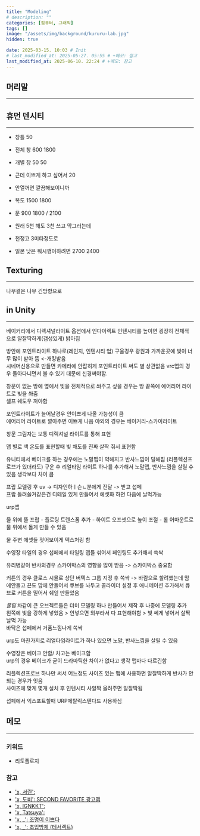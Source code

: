```yaml
---
title: "Modeling"
# description: ""
categories: [컴퓨터, 그래픽]
tags: []
image: "/assets/img/background/kururu-lab.jpg"
hidden: true

date: 2025-03-15. 10:03 # Init
# last_modified_at: 2025-05-27. 05:55 # +메모: 참고
last_modified_at: 2025-06-10. 22:24 # +메모: 참고
---
```


## 머리말

---

## 휴먼 덴시티

---

- 창틀 50
- 전체 창 600 1800
- 개별 창 50 50
- 근데 이쁘게 하고 싶어서 20
- 안열꺼면 깔끔해보이니까

- 복도 1500 1800
- 문 900 1800 / 2100
- 원래 5천 해도 3천 쓰고 막그러는데
- 천정고 3미타정도로
- 일본 낮은 뭐시깽이하려면 2700 2400

## Texturing

---

나무결은 나무 긴방향으로  

## in Unity

---

베이커리에서 디렉셔널라이트 옵션에서 인다이렉트 인텐시티를 높이면 굉장히 전체적으로 알잘딱하게(갬성있게) 밝아짐  

방안에 포인트라이트 하나로(레인지, 인텐시티 업) 구울경우 광원과 가까운곳에 빛이 너무 많이 받아 뜸 <-개킹받음  
시네머신용으로 만들면 카메라에 안잡히게 포인트라이트 써도 별 상관없음  vrc맵의 경우 돌아다니면서 볼 수 있기 대문에 신경써야함.  

창문이 없는 방에 옆에서 빛을 전체적으로 쏴주고 싶을 경우는 방 끝쪽에 에어리어 라이트로 빛을 쏴줌  
셀프 쉐도우 꺼야함  

포인트라이트가 늘어날경우 안이쁘게 나올 가능성이 큼  
에어리어 라이트로 깔아주면 이쁘게 나옴 야외의 경우는 베이커리-스카이라이트  

창문 그림자는 보통 디렉셔널 라이트를 통해 표현  

맵 별로 색 온도를 표현할때 빛 채도를 진짜 살짝 줘서 표현함  

유니티에서 베이크를 하는 경우에는 노말맵이 약해지고 반사느낌이 덜해짐 (리플렉션프로브가 있더라도) 구운 후 리얼타임 라이트 하나를 추가해서 노말맵, 반사느낌을 살릴 수 있음 생각보다 차이 큼  

프랍 모델링 후 uv -> 디자인하ㅣ슨ㄴ분에게 전달 -> 받고 섭페  
프랍 돌려쓸거같은건 디테일 있게 만들어서 에셋화 하면 다음에 날먹가능  

urp맵  

물 위에 뜰 프랍 - 플로팅 트렌스폼 추가 - 하이트 오프셋으로 높이 조절 - 롤 어마운트로 물 위에서 돌게 만들 수 있음  

물 주변 에셋들 젖어보이게 텍스처링 함  

수영장 타일의 경우 섭페에서 타일링 맵들 섞어서 페인팅도 추가해서 쓱싹  

유리병같이 반사의경우 스카이박스의 영향을 많이 받음 -> 스카이박스 중요함  

커튼의 경우 클로스 시뮬로 상단 버텍스 그룹 지정 후 쓱싹 -> 바람으로 할려했는데 맘에안들고 끈도 맘에 안들어서 큐브를 놔두고 콜라이더 설정 후 애니메이션 추가해서 큐브로 커튼을 밀어서 쉐잎 만들었음  

*꿀팁* 차같이 큰 오브젝트들은 더미 모델링 하나 만들어서 제작 후 나중에 모델링 추가  
왼쪽에 빛을 강하게 넣었음 > 안넣으면 외부라서 다 표현해야함 > 빛 쎄게 넣어서 살짝 날먹 가능  
바닥은 섭페에서 거품느낌나게 쓱싹  

urp도 마찬가지로 리얼타임라이트가 하나 있으면 노말, 반사느낌을 살릴 수 있음  

수영장은 베이크 안함/ 차고는 베이크함  
urp의 경우 베이크가 굳이 드라마틱한 차이가 없다고 생각 맵마다 다르긴함  

리플렉션프로브 하나만 써서 어느정도 사이즈 있는 맵에 사용하면 알잘딱하게 반사가 안되는 경우가 잇음  
사이즈에 맞게 몇개 설치 후 인텐시티 사알짝 올려주면 알잘딱됨  

섭페에서 익스포트할때 URP메탈릭스텐다드 사용하심  

## 메모

---

### 키워드

- 리토폴로지

### 참고

- ['x, 서란':](https://x.com/Seoran0715/status/1845077714279202891)
- ['x, 도비': SECOND FAVORITE 광고맵](https://x.com/dobi_vrc/status/1926831238414827950)
- ['x, IGNKKT':](https://x.com/InganEunKKeut/status/1925200291085136071)
- ['x, Tatsuya':](https://x.com/TatsuyaBot/status/1894225734375555257)
- ['x, _': 조명이 이쁘다](https://x.com/CupitanVR/status/1865716497563427186)
- ['x, _': 초입방체 (테서렉트)](https://x.com/hamptonism/status/1891263459557281802)
